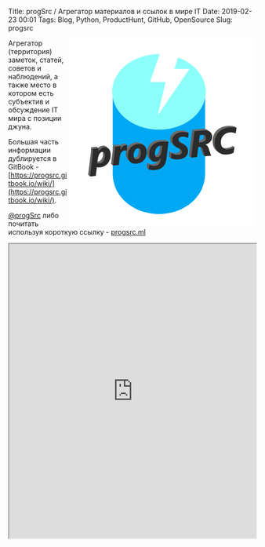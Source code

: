 Title: progSrc / Агрегатор материалов и ссылок в мире IT
Date: 2019-02-23 00:01
Tags: Blog, Python, ProductHunt, GitHub, OpenSource
Slug: progsrc


<img style="float: right; height=40%; width=40%;" src="/images/progsrc/avatar.png">

Агрегатор (территория) заметок, статей, советов и наблюдений, a также место в котором есть субъектив и обсуждение IT мира с позиции джуна.


Большая часть информации дублируется в GitBook - [https://progsrc.gitbook.io/wiki/](https://progsrc.gitbook.io/wiki/).

[@progSrc](http://t.me/progsrc) либо почитать используя короткую ссылку - [progsrc.ml](http://progsrc.ml/)

<iframe src="https://t.me/s/progsrc" width="100%" height="600" align="left">

-----
/** автор не несет ответственности за содержание материалов *